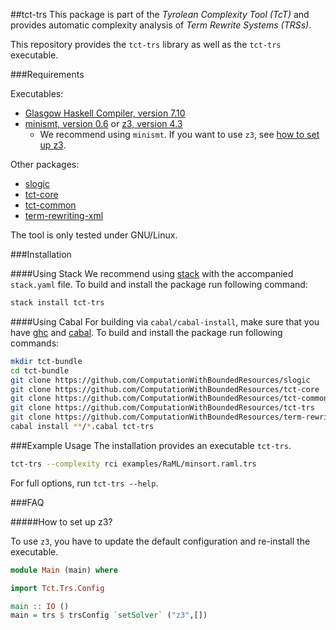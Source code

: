 ##tct-trs
This package is part of the _Tyrolean Complexity Tool (TcT)_ and provides
automatic complexity analysis of _Term Rewrite Systems (TRSs)_.

This repository provides the `tct-trs` library as well as the `tct-trs` executable.

###Requirements

Executables:
  * [Glasgow Haskell Compiler, version 7.10](http://www.haskell.org/ghc/)
  * [minismt, version 0.6](http://cl-informatik.uibk.ac.at/software/minismt/) or [z3, version 4.3](https://github.com/Z3Prover/z3)
    * We recommend using `minismt`. If you want to use `z3`, see [how to set up z3](#how-to-set-up-z3?).

Other packages:
  * [slogic](https://github.com/ComputationWithBoundedResources/slogic/)
  * [tct-core](https://github.com/ComputationWithBoundedResources/tct-core/)
  * [tct-common](https://github.com/ComputationWithBoundedResources/tct-common/)
  * [term-rewriting-xml](https://github.com/ComputationWithBoundedResources/term-rewriting-xml/)

The tool is only tested under GNU/Linux.

###Installation

####Using Stack
We recommend using [stack](https://github.com/commercialhaskell/stack) with the accompanied `stack.yaml` file.
To build and install the package run following command:

```bash
stack install tct-trs
```

####Using Cabal
For building via `cabal/cabal-install`, make sure that you have [ghc](http://www.haskell.org/ghc/) and [cabal](http://www.haskell.org/cabal/).
To build and install the package run following commands:

```bash
mkdir tct-bundle
cd tct-bundle
git clone https://github.com/ComputationWithBoundedResources/slogic
git clone https://github.com/ComputationWithBoundedResources/tct-core
git clone https://github.com/ComputationWithBoundedResources/tct-common
git clone https://github.com/ComputationWithBoundedResources/tct-trs
git clone https://github.com/ComputationWithBoundedResources/term-rewriting-xml
cabal install **/*.cabal tct-trs
```

###Example Usage
The installation provides an executable `tct-trs`.

```bash
tct-trs --complexity rci examples/RaML/minsort.raml.trs
```

For full options, run `tct-trs --help`.

###FAQ

#####How to set up z3?

To use `z3`, you have to update the default configuration and re-install the executable.

```haskell
module Main (main) where

import Tct.Trs.Config

main :: IO ()
main = trs $ trsConfig `setSolver` ("z3",[])
```

